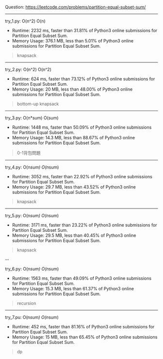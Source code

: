 Question: https://leetcode.com/problems/partition-equal-subset-sum/

---

try_1.py: O(n^2) O(n)
* Runtime: 2232 ms, faster than 31.81% of Python3 online submissions for Partition Equal Subset Sum.
* Memory Usage: 376.1 MB, less than 5.01% of Python3 online submissions for Partition Equal Subset Sum.

> knapsack

---

try_2.py: O(n^2) O(n^2)
* Runtime: 624 ms, faster than 73.12% of Python3 online submissions for Partition Equal Subset Sum.
* Memory Usage: 20 MB, less than 48.00% of Python3 online submissions for Partition Equal Subset Sum.

> bottom-up knapsack

---

try_3.py: O(n*sum) O(sum)

* Runtime: 1448 ms, faster than 50.09% of Python3 online submissions for Partition Equal Subset Sum.
* Memory Usage: 14.3 MB, less than 88.67% of Python3 online submissions for Partition Equal Subset Sum.

> 0-1背包問題

---

try_4.py: O(n*sum) O(n*sum)

* Runtime: 3052 ms, faster than 22.92% of Python3 online submissions for Partition Equal Subset Sum.
* Memory Usage: 29.7 MB, less than 43.52% of Python3 online submissions for Partition Equal Subset Sum.

> knapsack

---

try_5.py: O(n*sum) O(n*sum)

* Runtime: 3171 ms, faster than 23.22% of Python3 online submissions for Partition Equal Subset Sum.
* Memory Usage: 29.5 MB, less than 40.45% of Python3 online submissions for Partition Equal Subset Sum.

> knapsack

--

try_6.py: O(n*sum) O(n*sum)

* Runtime: 1563 ms, faster than 49.09% of Python3 online submissions for Partition Equal Subset Sum.
* Memory Usage: 15.3 MB, less than 61.37% of Python3 online submissions for Partition Equal Subset Sum.

> recursion

---

try_7.pu: O(n*sum) O(n*sum)

* Runtime: 452 ms, faster than 81.16% of Python3 online submissions for Partition Equal Subset Sum.
* Memory Usage: 15 MB, less than 65.45% of Python3 online submissions for Partition Equal Subset Sum.

> dp
